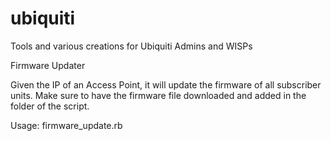 ubiquiti
========

Tools and various creations for Ubiquiti Admins and WISPs

Firmware Updater

Given the IP of an Access Point, it will update the firmware of all subscriber units. Make sure to have the firmware file downloaded and added in the folder of the script.

Usage: firmware_update.rb <ip>
